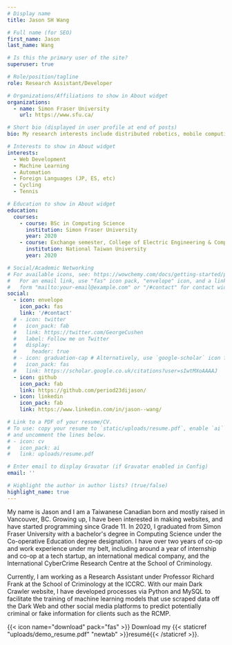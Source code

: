 ```yaml
---
# Display name
title: Jason SH Wang

# Full name (for SEO)
first_name: Jason
last_name: Wang

# Is this the primary user of the site?
superuser: true

# Role/position/tagline
role: Research Assistant/Developer

# Organizations/Affiliations to show in About widget
organizations:
  - name: Simon Fraser University
    url: https://www.sfu.ca/

# Short bio (displayed in user profile at end of posts)
bio: My research interests include distributed robotics, mobile computing and programmable matter.

# Interests to show in About widget
interests:
  - Web Development
  - Machine Learning
  - Automation
  - Foreign Languages (JP, ES, etc)
  - Cycling
  - Tennis

# Education to show in About widget
education:
  courses:
    - course: BSc in Computing Science
      institution: Simon Fraser University
      year: 2020
    - course: Exchange semester, College of Electric Engineering & Computer Science
      institution: National Taiwan University
      year: 2020

# Social/Academic Networking
# For available icons, see: https://wowchemy.com/docs/getting-started/page-builder/#icons
#   For an email link, use "fas" icon pack, "envelope" icon, and a link in the
#   form "mailto:your-email@example.com" or "/#contact" for contact widget.
social:
  - icon: envelope
    icon_pack: fas
    link: '/#contact'
  # - icon: twitter
  #   icon_pack: fab
  #   link: https://twitter.com/GeorgeCushen
  #   label: Follow me on Twitter
  #   display:
  #     header: true
  # - icon: graduation-cap # Alternatively, use `google-scholar` icon from `ai` icon pack
  #   icon_pack: fas
  #   link: https://scholar.google.co.uk/citations?user=sIwtMXoAAAAJ
  - icon: github
    icon_pack: fab
    link: https://github.com/period23dijason/
  - icon: linkedin
    icon_pack: fab
    link: https://www.linkedin.com/in/jason--wang/

# Link to a PDF of your resume/CV.
# To use: copy your resume to `static/uploads/resume.pdf`, enable `ai` icons in `params.yaml`,
# and uncomment the lines below.
# - icon: cv
#   icon_pack: ai
#   link: uploads/resume.pdf

# Enter email to display Gravatar (if Gravatar enabled in Config)
email: ''

# Highlight the author in author lists? (true/false)
highlight_name: true
---
```


My name is Jason and I am a Taiwanese Canadian born and mostly raised in Vancouver, BC. Growing up, I have been interested in making websites, and have started programming since Grade 11. In 2020, I graduated from Simon Fraser University with a bachelor's degree in Computing Science under the Co-operative Education degree designation. I have over two years of co-op and work experience under my belt, including around a year of internship and co-op at a tech startup, an international medical company, and the International CyberCrime Research Centre at the School of Criminology.

Currently, I am working as a Research Assistant under Professor Richard Frank at the School of 
Criminology at the ICCRC. With our main Dark Crawler website, I have developed processes via Python 
and MySQL to facilitate the training of machine learning models that use scraped data off the Dark Web and other social media platforms to predict potentially criminal or fake information for clients such as the RCMP.

{{< icon name="download" pack="fas" >}} Download my {{< staticref "uploads/demo_resume.pdf" "newtab" >}}resumé{{< /staticref >}}.
